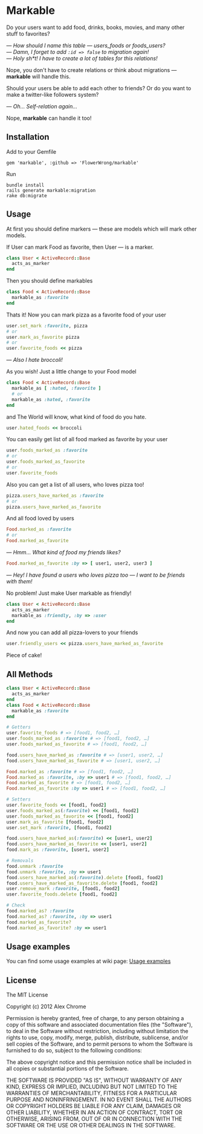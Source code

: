 # Markable

Do your users want to add food, drinks, books, movies, and many
other stuff to favorites?

_— How should I name this table — users_foods or foods_users?_<br/>
_— Damn, I forget to add ```:id => false``` to migration again!_<br/>
_— Holy sh*t! I have to create a lot of tables for this relations!_

Nope, you don't have to create relations or think about migrations — **markable** will handle this.

Should your users be able to add each other to friends? Or do you want to
make a twitter-like followers system?

_— Oh… Self-relation again…_

Nope, **markable** can handle it too!



## Installation

Add to your Gemfile

```
gem 'markable', :github => 'FlowerWrong/markable'
```

Run

```
bundle install
rails generate markable:migration
rake db:migrate
```

## Usage

At first you should define markers — these are models which will mark
other models.

If User can mark Food as favorite, then User — is a marker.

``` ruby
class User < ActiveRecord::Base
  acts_as_marker
end
```

Then you should define markables

``` ruby
class Food < ActiveRecord::Base
  markable_as :favorite
end
```

Thats it! Now you can mark pizza as a favorite food of your user

``` ruby
user.set_mark :favorite, pizza
# or
user.mark_as_favorite pizza
# or
user.favorite_foods << pizza
```

_— Also I hate broccoli!_

As you wish! Just a little change to your Food model

``` ruby
class Food < ActiveRecord::Base
  markable_as [ :hated, :favorite ]
  # or
  markable_as :hated, :favorite
end
```

and The World will know, what kind of food do you hate.

``` ruby
user.hated_foods << broccoli
```

You can easily get list of all food marked as favorite by your user

``` ruby
user.foods_marked_as :favorite
# or
user.foods_marked_as_favorite
# or
user.favorite_foods
```

Also you can get a list of all users, who loves pizza too!

``` ruby
pizza.users_have_marked_as :favorite
# or
pizza.users_have_marked_as_favorite
```

And all food loved by users

``` ruby
Food.marked_as :favorite
# or
Food.marked_as_favorite
```

_— Hmm… What kind of food my friends likes?_

``` ruby
Food.marked_as_favorite :by => [ user1, user2, user3 ]
```

_— Hey! I have found a users who loves pizza too — I want to be friends with them!_

No problem! Just make User markable as friendly!

``` ruby
class User < ActiveRecord::Base
  acts_as_marker
  markable_as :friendly, :by => :user
end
```

And now you can add all pizza-lovers to your friends

``` ruby
user.friendly_users << pizza.users_have_marked_as_favorite
```

Piece of cake!

## All Methods
``` ruby
class User < ActiveRecord::Base
  acts_as_marker
end
class Food < ActiveRecord::Base
  markable_as :favorite
end
```

``` ruby
# Getters
user.favorite_foods # => [food1, food2, …]
user.foods_marked_as :favorite # => [food1, food2, …]
user.foods_marked_as_favorite # => [food1, food2, …]

food.users_have_marked_as :favorite # => [user1, user2, …]
food.users_have_marked_as_favorite # => [user1, user2, …]

Food.marked_as :favorite # => [food1, food2, …]
Food.marked_as :favorite, :by => user1 # => [food1, food2, …]
Food.marked_as_favorite # => [food1, food2, …]
Food.marked_as_favorite :by => user1 # => [food1, food2, …]

# Setters
user.favorite_foods << [food1, food2]
user.foods_marked_as(:favorite) << [food1, food2]
user.foods_marked_as_favorite << [food1, food2]
user.mark_as_favorite [food1, food2]
user.set_mark :favorite, [food1, food2]

food.users_have_marked_as(:favorite) << [user1, user2]
food.users_have_marked_as_favorite << [user1, user2]
food.mark_as :favorite, [user1, user2]

# Removals
food.unmark :favorite
food.unmark :favorite, :by => user1
food.users_have_marked_as(:favorite).delete [food1, food2]
food.users_have_marked_as_favorite.delete [food1, food2]
user.remove_mark :favorite, [food1, food2]
user.favorite_foods.delete [food1, food2]

# Check
food.marked_as? :favorite
food.marked_as? :favorite, :by => user1
food.marked_as_favorite?
food.marked_as_favorite? :by => user1
```

## Usage examples

You can find some usage examples at wiki page: [Usage examples](https://github.com/chrome/markable/wiki/Usage-examples)

## License

The MIT License

Copyright (c) 2012 Alex Chrome

Permission is hereby granted, free of charge, to any person obtaining a copy of this software and associated documentation files (the "Software"), to deal in the Software without restriction, including without limitation the rights to use, copy, modify, merge, publish, distribute, sublicense, and/or sell copies of the Software, and to permit persons to whom the Software is furnished to do so, subject to the following conditions:

The above copyright notice and this permission notice shall be included in all copies or substantial portions of the Software.

THE SOFTWARE IS PROVIDED "AS IS", WITHOUT WARRANTY OF ANY KIND, EXPRESS OR IMPLIED, INCLUDING BUT NOT LIMITED TO THE WARRANTIES OF MERCHANTABILITY, FITNESS FOR A PARTICULAR PURPOSE AND NONINFRINGEMENT. IN NO EVENT SHALL THE AUTHORS OR COPYRIGHT HOLDERS BE LIABLE FOR ANY CLAIM, DAMAGES OR OTHER LIABILITY, WHETHER IN AN ACTION OF CONTRACT, TORT OR OTHERWISE, ARISING FROM, OUT OF OR IN CONNECTION WITH THE SOFTWARE OR THE USE OR OTHER DEALINGS IN THE SOFTWARE.
